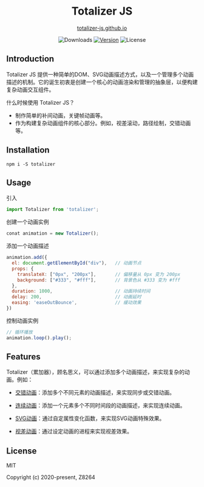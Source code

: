 <h1 align="center">
  Totalizer JS
</h1>

<p align="center"><a href="//totalizer-js.github.io" target="_blank" />totalizer-js.github.io</a>
</p>

<p align="center">
 <img src="https://img.shields.io/npm/dm/totalizer.svg" alt="Downloads"></a>
  <a href="https://www.npmjs.com/package/totalizer"><img src="https://img.shields.io/npm/v/totalizer.svg" alt="Version"></a>
  <img src="https://img.shields.io/npm/l/totalizer.svg" alt="License">
</p>


## Introduction

Totalizer JS 提供一种简单的DOM、SVG动画描述方式，以及一个管理多个动画描述的机制。它的诞生初衷是创建一个核心的动画渲染和管理的抽象层，以便构建复杂动画交互组件。

什么时候使用 Totalizer JS？

* 制作简单的补间动画，关键帧动画等。
* 作为构建复杂动画组件的核心部分。例如，视差滚动，路径绘制，交错动画等。

## Installation

``` shell
npm i -S totalizer
```

## Usage

引入

``` javascript
import Totalizer from 'totalizer';
```

创建一个动画实例

``` javascript
conat animation = new Totalizer();
```

添加一个动画描述

``` javascript
animation.add({
  el: document.getElementById("div"),   // 动画节点
  props: {
    translateX: ["0px", "200px"],       // 偏移量从 0px 变为 200px
    background: ["#333", "#fff"],       // 背景色从 #333 变为 #fff 
  },
  duration: 1000,                       // 动画持续时间
  delay: 200,                           // 动画延时
  easing: 'easeOutBounce',              // 缓动效果
})
```

控制动画实例

``` javascript
// 循环播放
animation.loop().play();
```

## Features

Totalizer（累加器），顾名思义，可以通过添加多个动画描述，来实现复杂的动画。例如：

* [交错动画](https://totalizer-js.github.io/document/Staggering.html)：添加多个不同元素的动画描述，来实现同步或交错动画。

* [连续动画](https://totalizer-js.github.io/document/Continuous.html)：添加一个元素多个不同时间段的动画描述，来实现连续动画。

* [SVG动画](https://totalizer-js.github.io/document/SVG.html)：通过自定属性变化函数，来实现SVG动画特殊效果。

* [视差动画](https://totalizer-js.github.io/document/Parallax.html)：通过设定动画的进程来实现视差效果。


## License

MIT

Copyright (c) 2020-present, Z8264